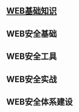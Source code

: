 ## [WEB基础知识](https://bboynot.github.io/WEB/web_basic_knowledge/http.md) ##
## WEB安全基础 ##
## WEB安全工具 ##
## WEB安全实战 ##
## WEB安全体系建设 ##
